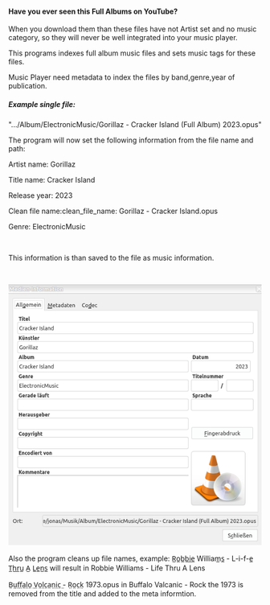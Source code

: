 #### Have you ever seen this Full Albums on YouTube?
When you download them than these files have not Artist set and no music category, so they will never be well integrated into your music player.

This programs indexes full album music files and sets music tags for these files.

Music Player need metadata to index the files by band,genre,year of publication.
##### Example single file:

".../Album/ElectronicMusic/Gorillaz - Cracker Island (Full Album) 2023.opus"

The program will now set the following information from the file name and path:

Artist name: Gorillaz

Title name: Cracker Island

Release year: 2023

Clean file name:clean_file_name: Gorillaz - Cracker Island.opus

Genre: ElectronicMusic

<br>

This information is than saved to the file as music information.

<br>

![](.readme/17_04_2023_-_01_12_05.png "Example Media Info opus file.")


Also the program cleans up file names, example:
R̲o̲b̲b̲i̲e̲ William̲s̲ - L-i-f-e̲ T̲h̲r̲u̲ A̲ L̲e̲n̲s̲
will result in 
Robbie Williams - Life Thru A Lens

B̤ṳf̤f̤a̤l̤o̤ ̤V̤o̤l̤c̤a̤n̤i̤c̤ ̤- R̤o̤c̤k̤ 1973.opus
in
Buffalo Valcanic - Rock
the 1973 is removed from the title and added to the meta informtion.